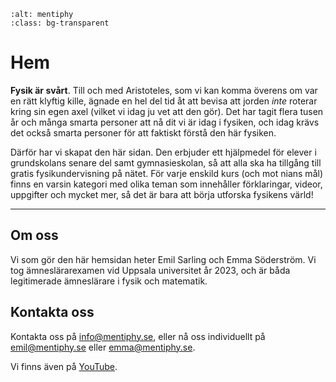 ```{image} img/l.png
:alt: mentiphy
:class: bg-transparent
```

# Hem

**Fysik är svårt**. Till och med Aristoteles, som vi kan komma överens om var en rätt klyftig kille, ägnade en hel del tid åt att bevisa att jorden *inte* roterar kring sin egen axel (vilket vi idag ju vet att den gör). Det har tagit flera tusen år och många smarta personer att nå dit vi är idag i fysiken, och idag krävs det också smarta personer för att faktiskt förstå den här fysiken. 

Därför har vi skapat den här sidan. Den erbjuder ett hjälpmedel för elever i grundskolans senare del samt gymnasieskolan, så att alla ska ha tillgång till gratis fysikundervisning på nätet. För varje enskild kurs (och mot nians mål) finns en varsin kategori med olika teman som innehåller förklaringar, videor, uppgifter och mycket mer, så det är bara att börja utforska fysikens värld!

<!-- ```{admonition} **Detta** är *mycket* viktigt!
:class: warning
Det gick att göra dessa inforutor med egna titlar. Man kan välja mellan ett av följande format:
attention, caution, danger, error, hint, important, note, seealso, warning
``` -->

_____________________________________________

## Om oss

Vi som gör den här hemsidan heter Emil Sarling och Emma Söderström. Vi tog ämneslärarexamen vid Uppsala universitet år 2023, och är båda legitimerade ämneslärare i fysik och matematik. 

## Kontakta oss

Kontakta oss på info@mentiphy.se, eller nå oss individuellt på emil@mentiphy.se eller emma@mentiphy.se.

Vi finns även på <a href='https://youtube.com/@mentiphy1'>YouTube</a>.

<!-- Typ vart vi jobbar och så?
Lägga in länk till pdf på vårt examensarbete? -->

<!-- ```{tableofcontents}
``` -->